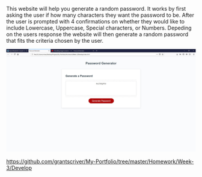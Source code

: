 This website will help you generate a random password. It works by first asking the user if how many characters they want the password to be.
After the user is prompted with 4 confirmations on whether they would like to include Lowercase, Uppercase, Special characters, or Numbers.
Depeding on the users response the website will then generate a random password that fits the criteria chosen by the user.

![alt text](./assets/Screenshot.jpg "Screenshot of my website")

https://github.com/grantscriver/My-Portfolio/tree/master/Homework/Week-3/Develop
